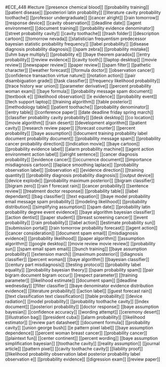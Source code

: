 #ECE_448
#lecture
[[presence chemical blood]]
[[probability training]]
[[patient disease]]
[[posteriori latin probability]]
[[literature cavity probability toothache]]
[[professor undergraduate]]
[[cancer alright]]
[[rain tomorrow]]
[[response device]]
[[cavity observation]]
[[deadline date]]
[[agent environment]]
[[document training]]
[[probability evidence denominator]]
[[street probability cavity]]
[[cavity toothache]]
[[trash folder]]
[[description cartoon]]
[[tomorrow nevada]]
[[statistician frequentism predecessor bayesian statistic probability frequency]]
[[label probability]]
[[disease diagnosis probability diagnosis]]
[[spam zebra]]
[[probability mistake]]
[[uhm baye multiply]]
[[probability e]]
[[baye theorem paradox]]
[[entry probability]]
[[review evidence]]
[[cavity tooth]]
[[laptop desktop]]
[[movie review]]
[[newspaper review]]
[[paper review]]
[[spam filter]]
[[pathetic character]]
[[weather forecast]]
[[formula doctor]]
[[observation cancer]]
[[confidence transaction virtue nature]]
[[notation action]]
[[pair disambiguation grade]]
[[task classifier]]
[[frequency likelihood probability]]
[[trace history war union]]
[[parameter derivative]]
[[percent probability woman exam]]
[[baye formula]]
[[probability message spam document]]
[[textbook e]]
[[likelihood observation]]
[[e evidence]]
[[probability event]]
[[tech support laptop]]
[[training algorithm]]
[[table posterior]]
[[methodology table]]
[[patient toothache]]
[[probability denominator]]
[[entry table]]
[[conference paper]]
[[date deadline friday spring march]]
[[classifier probability cavity probability]]
[[desk desktop]]
[[co location]]
[[movie algorithm]]
[[rain desert]]
[[development algorithm]]
[[patient cavity]]
[[research review paper]]
[[forecast counter]]
[[percent probability]]
[[baye assumption]]
[[document training probability label document probability document]]
[[probability message spam]]
[[probability cancer probability direction]]
[[indication movie]]
[[baye cartoon]]
[[probability evidence label]]
[[alarm probability machine]]
[[agent action environment action label]]
[[alright sentence]]
[[cancer diagnosis probability]]
[[evidence cancer]]
[[occurrence document]]
[[importance misdiagnosis cartoon]]
[[laplace smoothing laplace]]
[[probability observation label]]
[[observation e]]
[[evidence direction]]
[[training quantity]]
[[probability diagnosis probability diagnosis]]
[[output device]]
[[device explode]]
[[probability maximum posteriori]]
[[bigram classifier]]
[[bigram zero]]
[[rain f forecast rain]]
[[cancer probability]]
[[sentence review]]
[[treatment doctor response]]
[[probability table]]
[[label dependant]]
[[bag classifier]]
[[text equation]]
[[baye model probability email message spam probability]]
[[modeling likelihood]]
[[probability distribution]]
[[simplifying assumption]]
[[spam date]]
[[probability latin probability degree event evidence]]
[[baye algorithm bayesian classifier]]
[[action dentist]]
[[paper student]]
[[breast screening cancer]]
[[event probability]]
[[rain probability]]
[[label action]]
[[estimate probability sun]]
[[submission portal]]
[[rain tomorrow probability forecast]]
[[agent action]]
[[cancer consideration]]
[[document spam email]]
[[misdiagnosis evidence]]
[[probability likelihood]]
[[paper algorithm]]
[[assumption algorithm]]
[[google desktop]]
[[movie review movie review]]
[[probability sun]]
[[spam email spam email]]
[[bunch training]]
[[baye assumption probability]]
[[extension march]]
[[maximum posteriori]]
[[diagnosis classifier]]
[[percent woman]]
[[baye algorithm]]
[[bayesian classifier]]
[[century part misdiagnosis]]
[[testing protocol]]
[[probability label equality]]
[[probability bayesian theory]]
[[spam probability spam]]
[[pair bigram document bigram occur]]
[[respect parameter]]
[[training parameter]]
[[likelihood estimate]]
[[document spam]]
[[deadline wednesday]]
[[filter classifier]]
[[baye denominator evidence distribution evidence]]
[[literature probability]]
[[action label]]
[[guest forecast rain]]
[[text classification text classification]]
[[table probability]]
[[device radiation]]
[[model probability]]
[[probability toothache cavity]]
[[index document]]
[[posteriori probability]]
[[doctor response]]
[[baye assumption bayesian]]
[[confidence accuracy]]
[[wording attempt]]
[[ceremony desert]]
[[illustration bag]]
[[president cuba]]
[[alarm probability]]
[[likelihood estimator]]
[[review part datasheet]]
[[document formula]]
[[probability cavity]]
[[union george bush]]
[[e pattern pixel label]]
[[baye assumption dependence]]
[[percent woman breast cancer]]
[[probability cancer]]
[[plaintext fun]]
[[center continent]]
[[percent wording]]
[[baye assumption simplification bayesian]]
[[toothache cavity]]
[[reality assumption]]
[[journal article]]
[[pattern pixel]]
[[cavity toothache cavity]]
[[liability proof]]
[[likelihood probability observation label posterior probability label observation e]]
[[probability evidence]]
[[digression exam]]
[[review paper]]
